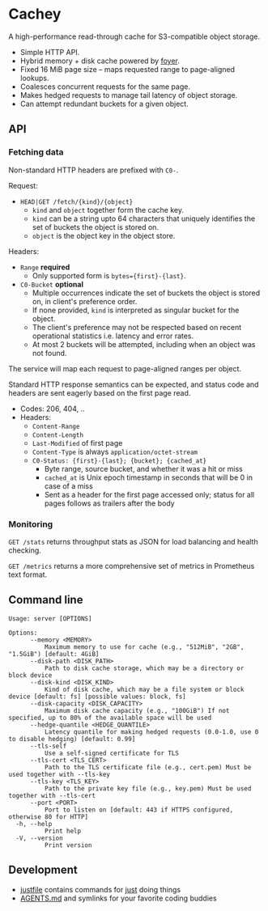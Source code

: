 # Cachey

A high-performance read-through cache for S3-compatible object storage.

- Simple HTTP API.
- Hybrid memory + disk cache powered by [foyer](https://foyer.rs/).
- Fixed 16 MiB page size – maps requested range to page-aligned lookups.
- Coalesces concurrent requests for the same page.
- Makes hedged requests to manage tail latency of object storage.
- Can attempt redundant buckets for a given object.

## API

### Fetching data

Non-standard HTTP headers are prefixed with `C0-`.

Request:
- `HEAD|GET /fetch/{kind}/{object}`
  - `kind` and `object` together form the cache key.
  - `kind` can be a string upto 64 characters that uniquely identifies the set of buckets the object is stored on.
  - `object` is the object key in the object store.

Headers:
- `Range` **required**
  - Only supported form is `bytes={first}-{last}`.
- `C0-Bucket` **optional**
  - Multiple occurrences indicate the set of buckets the object is stored on, in client's preference order.
  - If none provided, `kind` is interpreted as singular bucket for the object.
  - The client's preference may not be respected based on recent operational statistics i.e. latency and error rates.
  - At most 2 buckets will be attempted, including when an object was not found.

The service will map each request to page-aligned ranges per object.

Standard HTTP response semantics can be expected, and status code and headers are sent eagerly based on the first page read.
- Codes: 206, 404, ..
- Headers:
  - `Content-Range`
  - `Content-Length`
  - `Last-Modified` of first page
  - `Content-Type` is always `application/octet-stream`
  - `C0-Status: {first}-{last}; {bucket}; {cached_at}`
    - Byte range, source bucket, and whether it was a hit or miss
    - `cached_at` is Unix epoch timestamp in seconds that will be 0 in case of a miss
    - Sent as a header for the first page accessed only; status for all pages follows as trailers after the body

### Monitoring

`GET /stats` returns throughput stats as JSON for load balancing and health checking.

`GET /metrics` returns a more comprehensive set of metrics in Prometheus text format.

## Command line

```
Usage: server [OPTIONS]

Options:
      --memory <MEMORY>
          Maximum memory to use for cache (e.g., "512MiB", "2GB", "1.5GiB") [default: 4GiB]
      --disk-path <DISK_PATH>
          Path to disk cache storage, which may be a directory or block device
      --disk-kind <DISK_KIND>
          Kind of disk cache, which may be a file system or block device [default: fs] [possible values: block, fs]
      --disk-capacity <DISK_CAPACITY>
          Maximum disk cache capacity (e.g., "100GiB") If not specified, up to 80% of the available space will be used
      --hedge-quantile <HEDGE_QUANTILE>
          Latency quantile for making hedged requests (0.0-1.0, use 0 to disable hedging) [default: 0.99]
      --tls-self
          Use a self-signed certificate for TLS
      --tls-cert <TLS_CERT>
          Path to the TLS certificate file (e.g., cert.pem) Must be used together with --tls-key
      --tls-key <TLS_KEY>
          Path to the private key file (e.g., key.pem) Must be used together with --tls-cert
      --port <PORT>
          Port to listen on [default: 443 if HTTPS configured, otherwise 80 for HTTP]
  -h, --help
          Print help
  -V, --version
          Print version
```

## Development

- [justfile](./justfile) contains commands for [just](https://just.systems/man/en/) doing things
- [AGENTS.md](./AGENTS.md) and symlinks for your favorite coding buddies
